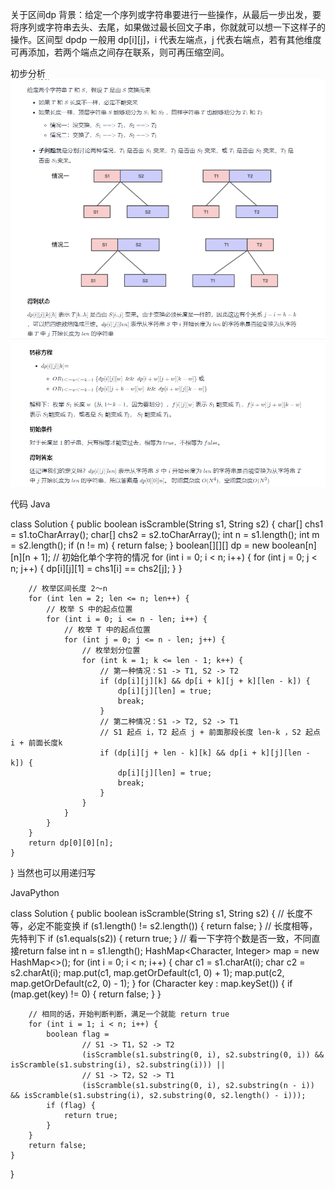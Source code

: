 关于区间dp
背景：给定一个序列或字符串要进行一些操作，从最后一步出发，要将序列或字符串去头、去尾，如果做过最长回文子串，你就就可以想一下这样子的操作。区间型 dpdp 一般用
dp[i][j]，i 代表左端点，j 代表右端点，若有其他维度可再添加，若两个端点之间存在联系，则可再压缩空间。

初步分析![img.png](img.png)
![img_1.png](img_1.png)


代码
Java

class Solution {
public boolean isScramble(String s1, String s2) {
char[] chs1 = s1.toCharArray();
char[] chs2 = s2.toCharArray();
int n = s1.length();
int m = s2.length();
if (n != m) {
return false;
}
boolean[][][] dp = new boolean[n][n][n + 1];
// 初始化单个字符的情况
for (int i = 0; i < n; i++) {
for (int j = 0; j < n; j++) {
dp[i][j][1] = chs1[i] == chs2[j];
}
}

        // 枚举区间长度 2～n
        for (int len = 2; len <= n; len++) {
            // 枚举 S 中的起点位置
            for (int i = 0; i <= n - len; i++) {
                // 枚举 T 中的起点位置
                for (int j = 0; j <= n - len; j++) {
                    // 枚举划分位置
                    for (int k = 1; k <= len - 1; k++) {
                        // 第一种情况：S1 -> T1, S2 -> T2
                        if (dp[i][j][k] && dp[i + k][j + k][len - k]) {
                            dp[i][j][len] = true;
                            break;
                        }
                        // 第二种情况：S1 -> T2, S2 -> T1
                        // S1 起点 i，T2 起点 j + 前面那段长度 len-k ，S2 起点 i + 前面长度k
                        if (dp[i][j + len - k][k] && dp[i + k][j][len - k]) {
                            dp[i][j][len] = true;
                            break;
                        }
                    }
                }
            }
        }
        return dp[0][0][n];
    }
}
当然也可以用递归写

JavaPython

class Solution {
public boolean isScramble(String s1, String s2) {
// 长度不等，必定不能变换
if (s1.length() != s2.length()) {
return false;
}
// 长度相等，先特判下
if (s1.equals(s2)) {
return true;
}
// 看一下字符个数是否一致，不同直接return false
int n = s1.length();
HashMap<Character, Integer> map = new HashMap<>();
for (int i = 0; i < n; i++) {
char c1 = s1.charAt(i);
char c2 = s2.charAt(i);
map.put(c1, map.getOrDefault(c1, 0) + 1);
map.put(c2, map.getOrDefault(c2, 0) - 1);
}
for (Character key : map.keySet()) {
if (map.get(key) != 0) {
return false;
}
}

        // 相同的话，开始判断判断，满足一个就能 return true
        for (int i = 1; i < n; i++) {
            boolean flag =
                    // S1 -> T1，S2 -> T2
                    (isScramble(s1.substring(0, i), s2.substring(0, i)) && isScramble(s1.substring(i), s2.substring(i))) ||
                    // S1 -> T2，S2 -> T1
                    (isScramble(s1.substring(0, i), s2.substring(n - i)) && isScramble(s1.substring(i), s2.substring(0, s2.length() - i)));
            if (flag) {
                return true;
            }
        }
        return false;
    }
}